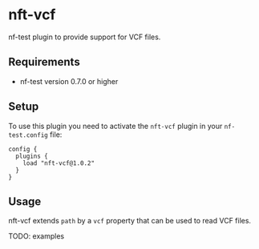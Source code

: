 # nft-vcf

nf-test plugin to provide support for VCF files.

## Requirements

- nf-test version 0.7.0 or higher

## Setup

To use this plugin you need to activate the `nft-vcf` plugin in your `nf-test.config` file:

```
config {
  plugins {
    load "nft-vcf@1.0.2"
  }
}
```

## Usage

nft-vcf extends `path` by a `vcf` property that can be used to read VCF files.


TODO: examples
